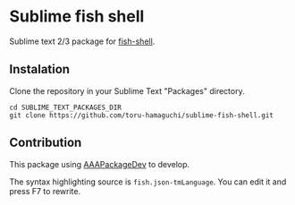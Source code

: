 
Sublime fish shell
==================

Sublime text 2/3 package for [fish-shell](https://github.com/fish-shell/fish-shell).

Instalation
-----------

Clone the repository in your Sublime Text "Packages" directory.

    cd SUBLIME_TEXT_PACKAGES_DIR
    git clone https://github.com/toru-hamaguchi/sublime-fish-shell.git

Contribution
------------

This package using [AAAPackageDev](https://bitbucket.org/guillermooo/aaapackagedev) to develop.

The syntax highlighting source is `fish.json-tmLanguage`. You can edit it and press F7 to rewrite.
